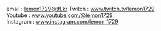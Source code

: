 email : lemon1729@tfl.kr
Twitch : www.twitch.tv/lemon1729  
Youtube : www.youtube.com/@lemon1729  
Instagram : www.instagram.com/lemon_1729  
